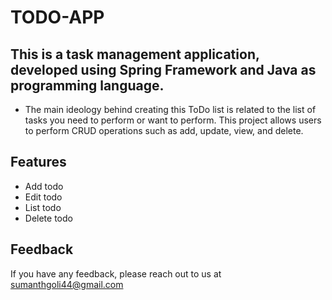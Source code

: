 
# TODO-APP
## This is a task management application, developed using Spring Framework and Java as programming language.

- The main ideology behind creating this ToDo list is related to the list of tasks you need to perform or  want to perform. This project allows users to perform CRUD operations such as add, update, view, and delete.


## Features

- Add todo
- Edit todo
- List todo
- Delete todo
## Feedback

If you have any feedback, please reach out to us at sumanthgoli44@gmail.com

